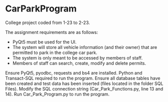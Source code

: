 # CarParkProgram
College project coded from 1-23 to 2-23.

The assignment requirements are as follows:
  - PyQt5 must be used for the UI.
  - The system will store all vehicle information (and their owner) that are permitted to park in the college car park.
  - The system is only meant to be accessed by members of staff.
  - Members of staff can search, create, modify and delete permits.

Ensure PyQt5, pyodbc, requests and bs4 are installed.
Python and Transact-SQL required to run the program.
Ensure all database tables have been created and test data has been inserted (files located in the folder SQL Files).
Modify the SQL connection string (Car_Park_Functions.py, line 13 and 14).
Run Car_Park_Program.py to run the program.
